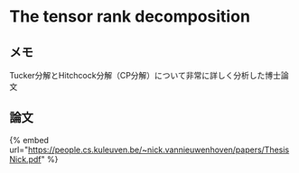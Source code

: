 # The tensor rank decomposition

## メモ

Tucker分解とHitchcock分解（CP分解）について非常に詳しく分析した博士論文

## 論文

{% embed url="https://people.cs.kuleuven.be/~nick.vannieuwenhoven/papers/ThesisNick.pdf" %}



